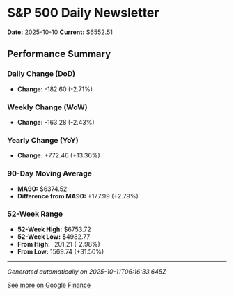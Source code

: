 # S&P 500 Daily Newsletter

**Date:** 2025-10-10
**Current:** $6552.51

## Performance Summary

### Daily Change (DoD)
- **Change:** -182.60 (-2.71%)

### Weekly Change (WoW)
- **Change:** -163.28 (-2.43%)

### Yearly Change (YoY)
- **Change:** +772.46 (+13.36%)

### 90-Day Moving Average
- **MA90:** $6374.52
- **Difference from MA90:** +177.99 (+2.79%)

### 52-Week Range
- **52-Week High:** $6753.72
- **52-Week Low:** $4982.77
- **From High:** -201.21 (-2.98%)
- **From Low:** 1569.74 (+31.50%)

---

*Generated automatically on 2025-10-11T06:16:33.645Z*

[See more on Google Finance](https://www.google.com/finance/quote/.INX:INDEXSP)

